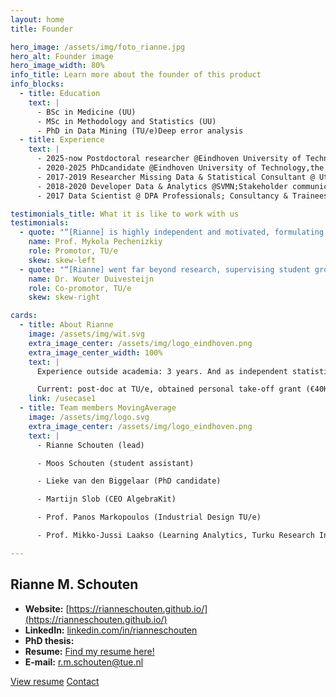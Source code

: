 ```yaml
---
layout: home
title: Founder

hero_image: /assets/img/foto_rianne.jpg
hero_alt: Founder image
hero_image_width: 80%
info_title: Learn more about the founder of this product
info_blocks:
  - title: Education
    text: |
      - BSc in Medicine (UU) 
      - MSc in Methodology and Statistics (UU)
      - PhD in Data Mining (TU/e)Deep error analysis
  - title: Experience
    text: |
      - 2025-now Postdoctoral researcher @Eindhoven University of Technology, the Netherlands
      - 2020-2025 PhDcandidate @Eindhoven University of Technology,the Netherlands
      - 2017-2019 Researcher Missing Data & Statistical Consultant @ Utrecht University, the Netherlands 
      - 2018-2020 Developer Data & Analytics @SVMN;Stakeholder communication & Small team lead 
      - 2017 Data Scientist @ DPA Professionals; Consultancy & Traineeship 

testimonials_title: What it is like to work with us
testimonials:
  - quote: "“[Rianne] is highly independent and motivated, formulating and successfully pushing forward the research questions resolved in her thesis. Rianne has a strong intuition in search for relevant problem formulations; she grounds her research approach in the specifics of the application domains.”"
    name: Prof. Mykola Pechenizkiy
    role: Promotor, TU/e
    skew: skew-left
  - quote: "“[Rianne] went far beyond research, supervising student groups and master thesis projects of individual students, teaching lectures and later coordinating an entire track within a master-level course. Rianne obtained quite a bit of funding in NWO and EWUU alliance calls. These would be normal activities for a faculty-level academic career, but when you're still working on your PhD this is quite a bit ahead of the curve.”"
    name: Dr. Wouter Duivesteijn
    role: Co-promotor, TU/e
    skew: skew-right

cards:
  - title: About Rianne
    image: /assets/img/wit.svg
    extra_image_center: /assets/img/logo_eindhoven.png
    extra_image_center_width: 100%
    text: |
      Experience outside academia: 3 years. And as independent statistical consultant. Lots of supervision and teaching, lead successful collaborations (hospitals, public health, educational domain).

      Current: post-doc at TU/e, obtained personal take-off grant (€40K), supervision of 2 PhD candidates, and job searching (academia).Rather than just reporting which answers are wrong, our system uncovers patterns in student mistakes and explains why those errors occur.
    link: /usecase1
  - title: Team members MovingAverage
    image: /assets/img/logo.svg
    extra_image_center: /assets/img/logo_eindhoven.png
    text: |
      - Rianne Schouten (lead) 

      - Moos Schouten (student assistant) 

      - Lieke van den Biggelaar (PhD candidate) 

      - Martijn Slob (CEO AlgebraKit) 

      - Prof. Panos Markopoulos (Industrial Design TU/e) 

      - Prof. Mikko-Jussi Laakso (Learning Analytics, Turku Research Institute for Learning Analytics) 

---
```


## Rianne M. Schouten

- **Website:** [https://rianneschouten.github.io/](https://rianneschouten.github.io/)
- **LinkedIn:** [linkedin.com/in/rianneschouten](https://linkedin.com/in/rianneschouten)
- **PhD thesis:** 
- **Resume:** [Find my resume here!](https://rianneschouten.github.io/pdfs/ResumeRianneSchouten.pdf)
- **E-mail:** [r.m.schouten@tue.nl](mailto:r.m.schouten@tue.nl)

<div class="hero-buttons">
  <a href="https://rianneschouten.github.io/pdfs/ResumeRianneSchouten.pdf" class="hero-btn left">View resume</a>
  <a href="mailto:r.m.schouten@tue.nl" class="hero-btn right">Contact</a>
</div>
